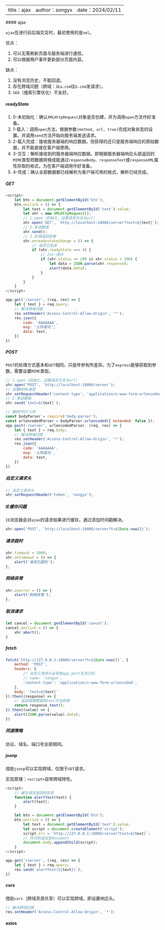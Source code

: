<table>
    <tr>
        <td>title：ajax</td>
        <td>author：songyx</td>
        <td>date：2024/02/11</td>
    </tr>
</table>
#### ajax

`ajax`在进行前后端交互时，最初使用的是`xml`。

优点：

1. 可以无需刷新页面与服务端进行通信。
2. 可以根据用户事件更新部分页面内容。

缺点：

1. 没有浏览历史，不能回退。
2. 存在跨域问题（跨域：从`a.com`往`b.com`发请求）。
3. `SEO`（搜索引擎优化）不友好。

##### readyState

1. 0-未初始化：确认`XMLHttpRequest`对象是否创建，并为调用`open`方法作好准备。
2. 1-载入：调用`open`方法，根据参数`(method, url, true)`完成对象状态的设置。并调用`send`方法开始向服务端发送请求。
3. 2-载入完成：接收服务器端的响应数据。但获得的还只是服务端响应的原始数据，并不能直接在客户端使用。
4. 3-交互：解析接收到的服务器端响应数据。即根据服务器端响应头部返回的`MIME`类型把数据转换成能通过`responseBody`、`responseText`或`responseXML`属性存取的格式，为在客户端调用作好准备。
5. 4-完成：确认全部数据都已经解析为客户端可用的格式，解析已经完成。

##### GET

```javascript
<script>
    let btn = document.getElementById('btn');
    btn.onclick = () => {
        let text = document.getElementById('text').value;
        let xhr = new XMLHttpRequest();
        // 1.open（初始化，设置请求方法与url）
        xhr.open('GET', `http://localhost:10086/server?text=${text}`);
        // 2.发送数据
        xhr.send();
        // 3.处理返回结果
        xhr.onreadystatechange = () => {
            // 请求已完成
            if (xhr.readyState === 4) {
                // 2xx-成功
                if (xhr.status >= 200 && xhr.status < 300) {
                    let data = JSON.parse(xhr.response);
                    alert(data.data);
                }
            }
        }
    }
</script>
```

```javascript
app.get('/server', (req, res) => {
    let { text } = req.query;
    // 解决跨域问题
    res.setHeader('Access-Control-Allow-Origin', '*');
    res.json({
        code: 'AAAAAAA',
        msg: '上传成功',
        data: text,
    })
})
```

##### POST

`POST`的处理方式基本和`GET`相同，只是传参有所差异。为了`express`能够获取到参数，需要设置`MIME`类型。

```javascript
// 1.open（初始化，设置请求方法与url）
xhr.open('POST', `http://localhost:10086/server`);
// 设置MIME类型
xhr.setRequestHeader('content-type', 'application/x-www-form-urlencoded');
// 2.发送数据
xhr.send(`text=${text}`);
```

```javascript
// 解析POST入参
const bodyParser = require('body-parser');
const urlencodedParser = bodyParser.urlencoded({ extended: false });
app.post('/server', urlencodedParser, (req, res) => {
    let { text } = req.body;
    // 解决跨域问题
    res.setHeader('Access-Control-Allow-Origin', '*');
    res.json({
        code: 'AAAAAAA',
        msg: '上传成功',
        data: text,
    })
})
```

##### 自定义请求头

```javascript
// 自定义请求头
xhr.setRequestHeader('token', 'songyx');
```

##### IE缓存问题

`IE`浏览器会对`ajax`的请求结果进行缓存，通过添加时间戳解决。

```javascript
xhr.open('POST', `http://localhost:10086/server?t=${Date.now()}`);
```

##### 请求超时

```javascript
xhr.timeout = 3000;
xhr.ontimeout = () => {
    alert('请求已超时');
};
```

##### 网络异常

```javascript
xhr.onerror = () => {
    alert('网络异常');
};
```

##### 取消请求

```javascript
let cancel = document.getElementById('cancel');
cancel.onclick = () => {
    xhr.abort();
}
```

##### fetch

```javascript
fetch(`http://127.0.0.1:10086/server?t=${Date.now()}`, {
    method: 'POST',
    headers: {
        // 自定义请求头会导致app.post无法识别
        // name: 'songyx',
        'content-type': 'application/x-www-form-urlencoded',
    },
    body: `text=${text}`
}).then((response) => {
    // 返回值需要借助text方法获取
    return response.text();
}).then((value) => {
    alert(JSON.parse(value).data);
})
```

##### 同源策略

协议、域名、端口号全部相同。

##### jsonp

借助`jsonp`可以实现跨域，仅限于`GET`请求。

实现原理：`<script>`自带跨域特性。

```javascript
<script>
    // 展示请求返回的信息
    function alertText(text) {
        alert(text);
    }

    let btn = document.getElementById('btn');
    btn.onclick = () => {
        let text = document.getElementById('text').value;
        let script = document.createElement('script');
        script.src = `http://127.0.0.1:10086/server?text=${text}`;
        // 将代码追加至document
        document.body.appendChild(script);
    }
</script>
```

```javascript
app.get('/server', (req, res) => {
    let { text } = req.query;
    res.send(`alertText(${text})`);
})
```

##### cors

 借助`cors`（跨域资源共享）可以实现跨域，即设置响应头。

```javascript
// 解决跨域问题
res.setHeader('Access-Control-Allow-Origin', '*');
```

#### axios